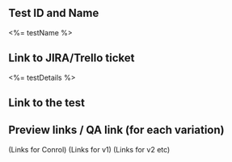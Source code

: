 ## Test ID and Name

<%= testName %>

## Link to JIRA/Trello ticket

<%= testDetails %>

## Link to the test

## Preview links / QA link (for each variation)

(Links for Conrol)
(Links for v1)
(Links for v2 etc)
